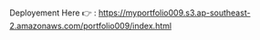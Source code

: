Deployement Here 👉 :
https://myportfolio009.s3.ap-southeast-2.amazonaws.com/portfolio009/index.html
